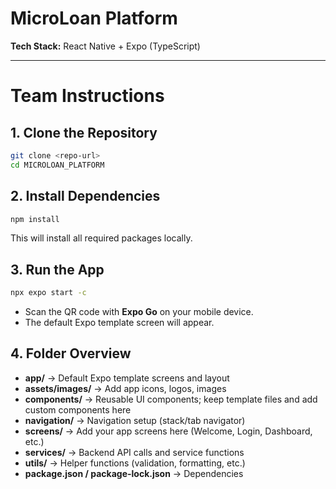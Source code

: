 # MicroLoan Platform

**Tech Stack:** React Native + Expo (TypeScript)  


---

# Team Instructions

## 1. Clone the Repository
```bash
git clone <repo-url>
cd MICROLOAN_PLATFORM
```

## 2. Install Dependencies
```bash
npm install
```
This will install all required packages locally.

## 3. Run the App
```bash
npx expo start -c
```
- Scan the QR code with **Expo Go** on your mobile device.  
- The default Expo template screen will appear.  


## 4. Folder Overview
- **app/** → Default Expo template screens and layout  
- **assets/images/** → Add app icons, logos, images  
- **components/** → Reusable UI components; keep template files and add custom components here    
- **navigation/** → Navigation setup (stack/tab navigator)  
- **screens/** → Add your app screens here (Welcome, Login, Dashboard, etc.)  
- **services/** → Backend API calls and service functions  
- **utils/** → Helper functions (validation, formatting, etc.)   
- **package.json / package-lock.json** → Dependencies  





